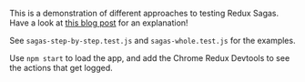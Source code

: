 This is a demonstration of different approaches to testing Redux Sagas.
Have a look at [this blog post](https://dev.to/phil/the-best-way-to-test-redux-sagas-4hib) for an explanation!

See `sagas-step-by-step.test.js` and `sagas-whole.test.js` for the examples.

Use `npm start` to load the app, and add the Chrome Redux Devtools to see the actions that get logged.